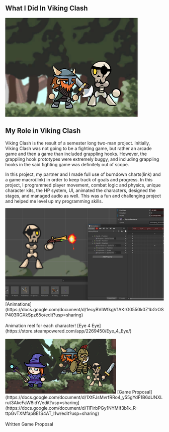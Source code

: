 ## What I Did In Viking Clash
<img src="images/clash.png?raw=true"/>

## My Role in Viking Clash
Viking Clash is the result of a semester long two-man project. Initially, Viking Clash was not going to be a fighting game, but rather an arcade game and then a game than included grappling hooks. However, the grappling hook prototypes were extremely buggy, and including grappling hooks in the said fighting game was definitely out of scope. 

In this project, my partner and I made full use of burndown charts(link) and a game macro(link) in order to keep track of goals and progress. In this project, I programmed player movement, combat logic and physics, unique character kits, the HP system, UI, animated the characters, designed the stages, and managed audio as well. This was a fun and challenging project and helped me level up my programming skills. 

<img src="images/skeleton.png?raw=true"/>
[Animations](https://docs.google.com/document/d/1ecyBVIWfkgV1AKrG0550k0Z1bGrOSP403RGXkSpz65o/edit?usp=sharing)       
<br><br>
Animation reel for each character!
[Eye 4 Eye](https://store.steampowered.com/app/2269450/Eye_4_Eye/)
<br><br>

<img src="images/Roster.png?raw=true"/>
[Game Proposal](https://docs.google.com/document/d/1XtFJsMvrfRRo4_y55gYdF1B6dUNXLrut3AkeFaW8idY/edit?usp=sharing](https://docs.google.com/document/d/11FlrbPGy1NYMIf3b1k_R-ttpGvTXMfapBE1S4AT_l1w/edit?usp=sharing)                                                       
<br><br>
Written Game Proposal 
